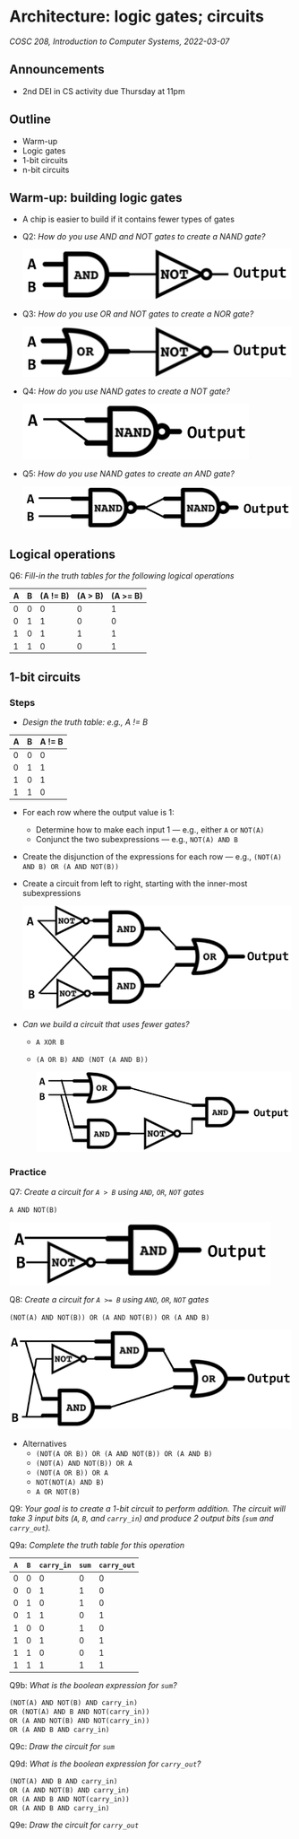 # Architecture: logic gates; circuits 
_COSC 208, Introduction to Computer Systems, 2022-03-07_

## Announcements
* 2nd DEI in CS activity due Thursday at 11pm

## Outline
* Warm-up
* Logic gates
* 1-bit circuits
* n-bit circuits

## Warm-up: building logic gates 
* A chip is easier to build if it contains fewer types of gates
* Q2: _How do you use AND and NOT gates to create a NAND gate?_

    ![](../images/circuits/gate_nand.png)

* Q3: _How do you use OR and NOT gates to create a NOR gate?_

    ![](../images/circuits/gate_nor.png)

* Q4: _How do you use NAND gates to create a NOT gate?_

    ![](../images/circuits/gate_not_from_nand.png)

* Q5: _How do you use NAND gates to create an AND gate?_

    ![](../images/circuits/gate_and_from_nand.png)

## Logical operations
Q6: _Fill-in the truth tables for the following logical operations_

| A | B | (A != B) | (A > B) | (A >= B) |
| - | - | -------- | ------- | -------- |
| 0 | 0 |    0     |    0    |    1     |
| 0 | 1 |    1     |    0    |    0     |
| 1 | 0 |    1     |    1    |    1     |
| 1 | 1 |    0     |    0    |    1     |

## 1-bit circuits

### Steps
* _Design the truth table: e.g., A != B_

| A | B | A != B |
| - | - | ------ |
| 0 | 0 |   0    |
| 0 | 1 |   1    |
| 1 | 0 |   1    |
| 1 | 1 |   0    |

* For each row where the output value is 1:
    * Determine how to make each input 1 — e.g., either `A` or `NOT(A)`
    * Conjunct the two subexpressions — e.g., `NOT(A) AND B`
* Create the disjunction of the expressions for each row — e.g., `(NOT(A) AND B) OR (A AND NOT(B))`
* Create a circuit from left to right, starting with the inner-most subexpressions

    ![](../images/circuits/gate_xor5.png)

* _Can we build a circuit that uses fewer gates?_
    * `A XOR B`
    * `(A OR B) AND (NOT (A AND B))`

        ![](../images/circuits/gate_xor.png)

### Practice
Q7: _Create a circuit for `A > B` using `AND`, `OR`, `NOT` gates_

`A AND NOT(B)`

![](../images/circuits/a_gt_b.png)

Q8: _Create a circuit for `A >= B` using `AND`, `OR`, `NOT` gates_

`(NOT(A) AND NOT(B)) OR (A AND NOT(B)) OR (A AND B)`

![](../images/circuits/a_ge_b.png)

* Alternatives
    * `(NOT(A OR B)) OR (A AND NOT(B)) OR (A AND B)`
    * `(NOT(A) AND NOT(B)) OR A`
    * `(NOT(A OR B)) OR A`
    * `NOT(NOT(A) AND B)`
    * `A OR NOT(B)`

Q9: _Your goal is to create a 1-bit circuit to perform addition. The circuit will take 3 input bits (`A`, `B`, and `carry_in`) and produce 2 output bits (`sum` and `carry_out`)._

Q9a: _Complete the truth table for this operation_

| `A` | `B` | `carry_in` | `sum` | `carry_out` |
|-----|-----|------------|-------|-------------|
|  0  |  0  |     0      |   0   |      0      |
|  0  |  0  |     1      |   1   |      0      |
|  0  |  1  |     0      |   1   |      0      |
|  0  |  1  |     1      |   0   |      1      |
|  1  |  0  |     0      |   1   |      0      |
|  1  |  0  |     1      |   0   |      1      |
|  1  |  1  |     0      |   0   |      1      |
|  1  |  1  |     1      |   1   |      1      |

Q9b: _What is the boolean expression for `sum`?_

```
(NOT(A) AND NOT(B) AND carry_in)
OR (NOT(A) AND B AND NOT(carry_in))
OR (A AND NOT(B) AND NOT(carry_in))
OR (A AND B AND carry_in) 
```

Q9c: _Draw the circuit for `sum`_

Q9d: _What is the boolean expression for `carry_out`?_

```
(NOT(A) AND B AND carry_in)
OR (A AND NOT(B) AND carry_in)
OR (A AND B AND NOT(carry_in))
OR (A AND B AND carry_in)
```

Q9e: _Draw the circuit for `carry_out`_
